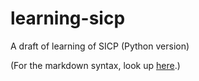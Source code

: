 # learning-sicp
A draft of learning of SICP (Python version)


(For the markdown syntax, look up [here](http://daringfireball.net/projects/markdown/basics).)
